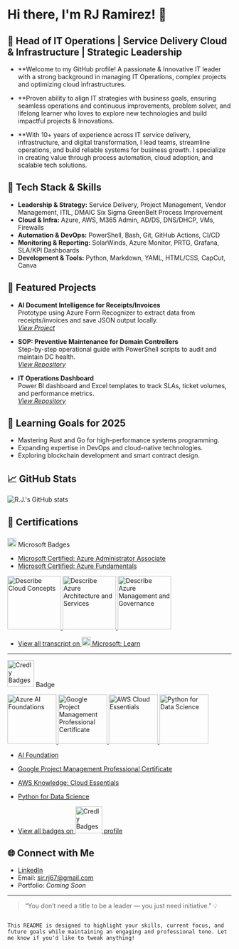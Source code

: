 # Hi there, I'm RJ Ramirez! 👋

## 📝 Head of IT Operations | Service Delivery Cloud & Infrastructure | Strategic Leadership

- **Welcome to my GitHub profile! A passionate & Innovative IT leader with a strong background in managing IT Operations, complex projects and optimizing cloud infrastructures.
- **Proven ability to align IT strategies with business goals, ensuring seamless operations and continuous improvements, problem solver, and lifelong learner who loves to explore new technologies and build impactful projects & Innovations.

- **With 10+ years of experience across IT service delivery, infrastructure, and digital transformation, I lead teams, streamline operations, and build reliable systems for business growth. I specialize in creating value through process automation, cloud adoption, and scalable tech solutions.


## 🔧 Tech Stack & Skills
- **Leadership & Strategy:** Service Delivery, Project Management, Vendor Management, ITIL, DMAIC Six Sigma GreenBelt Process Improvement  
- **Cloud & Infra:** Azure, AWS, M365 Admin, AD/DS, DNS/DHCP, VMs, Firewalls  
- **Automation & DevOps:** PowerShell, Bash, Git, GitHub Actions, CI/CD  
- **Monitoring & Reporting:** SolarWinds, Azure Monitor, PRTG, Grafana, SLA/KPI Dashboards  
- **Development & Tools:** Python, Markdown, YAML, HTML/CSS, CapCut, Canva

## 🚀 Featured Projects

- **AI Document Intelligence for Receipts/Invoices**  
  Prototype using Azure Form Recognizer to extract data from receipts/invoices and save JSON output locally.  
  *[View Project](#)*

- **SOP: Preventive Maintenance for Domain Controllers**  
  Step-by-step operational guide with PowerShell scripts to audit and maintain DC health.  
  *[View Repository](#)*

- **IT Operations Dashboard**  
  Power BI dashboard and Excel templates to track SLAs, ticket volumes, and performance metrics.  
  *[View Repository](#)*

## 🌱 Learning Goals for 2025
- Mastering Rust and Go for high-performance systems programming.
- Expanding expertise in DevOps and cloud-native technologies.
- Exploring blockchain development and smart contract design.

## 📈 GitHub Stats
![R.J.'s GitHub stats](https://github-readme-stats.vercel.app/api?username=rjramir3zz&show_icons=true&theme=radical)

## 🏅 Certifications

### 
<img src="https://img.icons8.com/color/20/000000/microsoft.png" alt="Microsoft logo" width="20" /> Microsoft Badges

- [Microsoft Certified: Azure Administrator Associate](https://learn.microsoft.com/en-us/users/raouljohnramirez-3595/transcript/d4yl9ar8412qpw9?tab=credentials-tab)  
- [Microsoft Certified: Azure Fundamentals](https://learn.microsoft.com/en-us/users/raouljohnramirez-3595/transcript/d4yl9ar8412qpw9?tab=credentials-tab)


<p align="left">
  <a href="https://learn.microsoft.com/en-us/training/achievements/microsoft-azure-fundamentals-describe-cloud-concepts">
    <img src="https://learn.microsoft.com/en-us/training/achievements/microsoft-azure-fundamentals-describe-cloud-concepts.svg" alt="Describe Cloud Concepts" width="120" />
  </a>
  <a href="https://learn.microsoft.com/en-us/training/achievements/azure-fundamentals-describe-azure-architecture-services">
    <img src="https://learn.microsoft.com/en-us/training/achievements/azure-fundamentals-describe-azure-architecture-services.svg" alt="Describe Azure Architecture and Services" width="120" />
  </a>
  <a href="https://learn.microsoft.com/en-us/training/achievements/describe-azure-management-governance">
    <img src="https://learn.microsoft.com/en-us/training/achievements/describe-azure-management-governance.svg" alt="Describe Azure Management and Governance" width="120" />
  </a>
</p>

- [View all transcript on <img src="https://img.icons8.com/color/20/000000/microsoft.png" alt="Microsoft logo" width="20" /> Microsoft: Learn](https://learn.microsoft.com/en-us/users/raouljohnramirez-3595/transcript/d4yl9ar8412qpw9)

---

<img src="https://drive.google.com/uc?export=view&id=1JHyrc5kJ44XDJYTmzyH7PEsjDwzoSa8M" alt="Credly Badges" width="60" /> Badge


<p align="left">
  <a href="https://www.credly.com/badges">
    <img src="https://images.credly.com/size/340x340/images/a3939c8e-cb02-4341-8438-585c0d333673/AI_Foundations.png" alt="Azure AI Foundations" width="110" />
  </a>
  <a href="https://www.credly.com/badges">
    <img src="https://images.credly.com/size/340x340/images/51dff787-71ae-4d9d-9ca7-ef9342914d75/GCC_badge_PGM_1000x1000.png" alt="Google Project Management Professional Certificate" width="110" />
  </a>
  <a href="https://www.credly.com/badges">
    <img src="https://images.credly.com/size/340x340/images/ec621e2a-c8f0-4459-806c-ae11829d372a/image.png" alt="AWS Cloud Essentials" width="110" />
  </a>
  <a href="https://www.credly.com/badges">
    <img src="https://images.credly.com/size/340x340/images/b40db465-587f-45eb-a854-af8630a630e7/blob" alt="Python for Data Science" width="110" />
  </a>
</p>


- [AI Foundation](https://www.credly.com/badges)
- [Google Project Management Professional Certificate](https://www.credly.com/badges/d913ee94-3f88-419c-8651-ae58531e4fee)
- [AWS Knowledge: Cloud Essentials](https://www.credly.com/badges)
- [Python for Data Science](https://www.credly.com/badges)

- [View all badges on <img src="https://drive.google.com/uc?export=view&id=1JHyrc5kJ44XDJYTmzyH7PEsjDwzoSa8M" alt="Credly Badges" width="60" /> profile](https://www.credly.com/users/rjramirez)

## 🌐 Connect with Me
- [LinkedIn](https://www.linkedin.com/in/rjrmrz/)
- Email: sir.rj67@gmail.com
- Portfolio: *Coming Soon*

---
> “You don’t need a title to be a leader — you just need initiative.” 💡
````

This README is designed to highlight your skills, current focus, and future goals while maintaining an engaging and professional tone. Let me know if you'd like to tweak anything!
